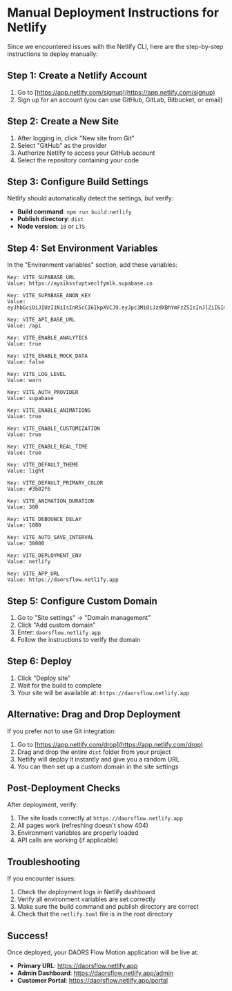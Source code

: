 # Manual Deployment Instructions for Netlify

Since we encountered issues with the Netlify CLI, here are the step-by-step instructions to deploy manually:

## Step 1: Create a Netlify Account
1. Go to [https://app.netlify.com/signup](https://app.netlify.com/signup)
2. Sign up for an account (you can use GitHub, GitLab, Bitbucket, or email)

## Step 2: Create a New Site
1. After logging in, click "New site from Git"
2. Select "GitHub" as the provider
3. Authorize Netlify to access your GitHub account
4. Select the repository containing your code

## Step 3: Configure Build Settings
Netlify should automatically detect the settings, but verify:
- **Build command**: `npm run build:netlify`
- **Publish directory**: `dist`
- **Node version**: `18` or `LTS`

## Step 4: Set Environment Variables
In the "Environment variables" section, add these variables:

```
Key: VITE_SUPABASE_URL
Value: https://aysikssfvptxeclfymlk.supabase.co

Key: VITE_SUPABASE_ANON_KEY
Value: eyJhbGciOiJIUzI1NiIsInR5cCI6IkpXVCJ9.eyJpc3MiOiJzdXBhYmFzZSIsInJlZiI6ImF5c2lrc3NmdnB0eGVjbGZ5bWxrIiwicm9sZSI6ImFub24iLCJpYXQiOjE3NTQ0ODUwODcsImV4cCI6MjA3MDA2MTA4N30.MlhXvs_XZgSJxltCwMxn50FP0hZgOZDR8Jtl4SEDkOI

Key: VITE_API_BASE_URL
Value: /api

Key: VITE_ENABLE_ANALYTICS
Value: true

Key: VITE_ENABLE_MOCK_DATA
Value: false

Key: VITE_LOG_LEVEL
Value: warn

Key: VITE_AUTH_PROVIDER
Value: supabase

Key: VITE_ENABLE_ANIMATIONS
Value: true

Key: VITE_ENABLE_CUSTOMIZATION
Value: true

Key: VITE_ENABLE_REAL_TIME
Value: true

Key: VITE_DEFAULT_THEME
Value: light

Key: VITE_DEFAULT_PRIMARY_COLOR
Value: #3b82f6

Key: VITE_ANIMATION_DURATION
Value: 300

Key: VITE_DEBOUNCE_DELAY
Value: 1000

Key: VITE_AUTO_SAVE_INTERVAL
Value: 30000

Key: VITE_DEPLOYMENT_ENV
Value: netlify

Key: VITE_APP_URL
Value: https://daorsflow.netlify.app
```

## Step 5: Configure Custom Domain
1. Go to "Site settings" → "Domain management"
2. Click "Add custom domain"
3. Enter: `daorsflow.netlify.app`
4. Follow the instructions to verify the domain

## Step 6: Deploy
1. Click "Deploy site"
2. Wait for the build to complete
3. Your site will be available at: `https://daorsflow.netlify.app`

## Alternative: Drag and Drop Deployment

If you prefer not to use Git integration:

1. Go to [https://app.netlify.com/drop](https://app.netlify.com/drop)
2. Drag and drop the entire `dist` folder from your project
3. Netlify will deploy it instantly and give you a random URL
4. You can then set up a custom domain in the site settings

## Post-Deployment Checks

After deployment, verify:
1. The site loads correctly at `https://daorsflow.netlify.app`
2. All pages work (refreshing doesn't show 404)
3. Environment variables are properly loaded
4. API calls are working (if applicable)

## Troubleshooting

If you encounter issues:
1. Check the deployment logs in Netlify dashboard
2. Verify all environment variables are set correctly
3. Make sure the build command and publish directory are correct
4. Check that the `netlify.toml` file is in the root directory

## Success!

Once deployed, your DAORS Flow Motion application will be live at:
- **Primary URL**: https://daorsflow.netlify.app
- **Admin Dashboard**: https://daorsflow.netlify.app/admin
- **Customer Portal**: https://daorsflow.netlify.app/portal